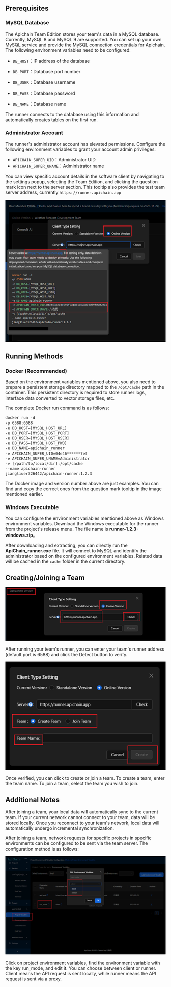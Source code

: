 ## Prerequisites

### MySQL Database

The Apichain Team Edition stores your team's data in a MySQL database. Currently, MySQL 8 and MySQL 9 are supported. You can set up your own MySQL service and provide the MySQL connection credentials for Apichain. The following environment variables need to be configured:

- `DB_HOST`：IP address of the database

- `DB_PORT`：Database port number

- `DB_USER`：Database username

- `DB_PASS`：Database password

- `DB_NAME`：Database name

The runner connects to the database using this information and automatically creates tables on the first run.

### Administrator Account

The runner's administrator account has elevated permissions. Configure the following environment variables to grant your account admin privileges:

- `APICHAIN_SUPER_UID`：Administrator UID
- `APICHAIN_SUPER_UNAME`：Administrator name

You can view specific account details in the software client by navigating to the settings popup, selecting the Team Edition, and clicking the question mark icon next to the server section. This tooltip also provides the test team server address, currently `https://runner.apichain.app`

![管理员账号配置](https://raw.githubusercontent.com/jiangliuer326442/apichain_documents/refs/heads/main/images/Apichain_2025-09-24_19-42-25.png)

## Running Methods

### Docker (Recommended)

Based on the environment variables mentioned above, you also need to prepare a persistent storage directory mapped to the `/opt/cache` path in the container. This persistent directory is required to store runner logs, interface data converted to vector storage files, etc.

The complete Docker run command is as follows:

```shell
docker run -d 
-p 6588:6588 
-e DB_HOST=[MYSQL_HOST_URL]
-e DB_PORT=[MYSQL_HOST_PORT]
-e DB_USER=[MYSQL_HOST_USER]
-e DB_PASS=[MYSQL_HOST_PWD]
-e DB_NAME=apichain_runner
-e APICHAIN_SUPER_UID=04e46******7ef
-e APICHAIN_SUPER_UNAME=Administrator
-v [/path/to/local/dir]:/opt/cache
--name apichain-runner
jiangliuer326442/apichain-runner:1.2.3
```

The Docker image and version number above are just examples. You can find and copy the correct ones from the question mark tooltip in the image mentioned earlier.

### Windows Executable

You can configure the environment variables mentioned above as Windows environment variables. Download the Windows executable for the runner from the project's release menu. The file name is **runner-1.2.3-windows.zip**。

After downloading and extracting, you can directly run the **ApiChain_runner.exe** file. It will connect to MySQL and identify the administrator based on the configured environment variables. Related data will be cached in the `cache` folder in the current directory.

## Creating/Joining a Team

![检测服务器](https://raw.githubusercontent.com/jiangliuer326442/apichain_documents/refs/heads/main/images/Snipaste_2025-09-20_15-16-31.png)

After running your team's runner, you can enter your team's runner address (default port is 6588) and click the Detect button to verify.

![填写团队名称](https://raw.githubusercontent.com/jiangliuer326442/apichain_documents/refs/heads/main/images/Snipaste_2025-09-20_15-18-35.png)

Once verified, you can click to create or join a team. To create a team, enter the team name. To join a team, select the team you wish to join.

## Additional Notes

After joining a team, your local data will automatically sync to the current team. If your current network cannot connect to your team, data will be stored locally. Once you reconnect to your team's network, local data will automatically undergo incremental synchronization.

After joining a team, network requests for specific projects in specific environments can be configured to be sent via the team server. The configuration method is as follows:

![项目环境变量——runner选择](https://raw.githubusercontent.com/jiangliuer326442/apichain_documents/refs/heads/main/images/Apichain_2025-09-24_19-53-20.png)

Click on project environment variables, find the environment variable with the key run_mode, and edit it. You can choose between client or runner. Client means the API request is sent locally, while runner means the API request is sent via a proxy.